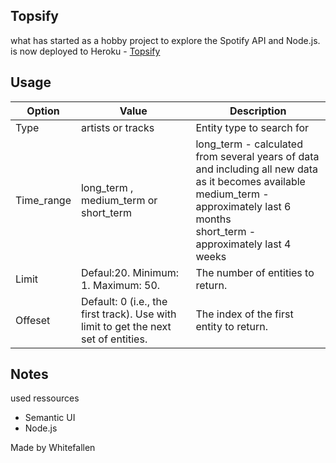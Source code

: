 Topsify
-----
what has started as a hobby project to explore the Spotify API and Node.js. <br>
is now deployed to Heroku - <a href="spotifyranking.herokuapp.com">Topsify</a> <br>

Usage
--
  <table class="ui black table">
      <thead>
      <tr><th>Option</th>
          <th>Value</th>
          <th>Description</th>
      </tr></thead><tbody>
  <tr>
      <td>Type</td>
      <td>artists or tracks</td>
      <td>Entity type to search for</td>
  </tr>
  <tr>
      <td>Time_range</td>
      <td>long_term , medium_term or short_term</td>
      <td>
          <div class="ui list">
              <div class="item">long_term - calculated from several years of data and including all new data as it becomes available</div>
              <div class="item">medium_term - approximately last 6 months</div>
              <div class="item">short_term - approximately last 4 weeks</div>
          </div>
      </td>
  </tr>
  <tr>
      <td>Limit</td>
      <td>Defaul:20. Minimum: 1. Maximum: 50. </td>
      <td>
          The number of entities to return.
      </td>
  </tr>
  <tr>
      <td>Offeset</td>
      <td>Default: 0 (i.e., the first track). Use with limit to get the next set of entities.</td>
      <td>
          The index of the first entity to return.
      </td>
  </tr>
  </tbody>
  </table>

Notes
--
used ressources
* Semantic UI
* Node.js

Made by Whitefallen